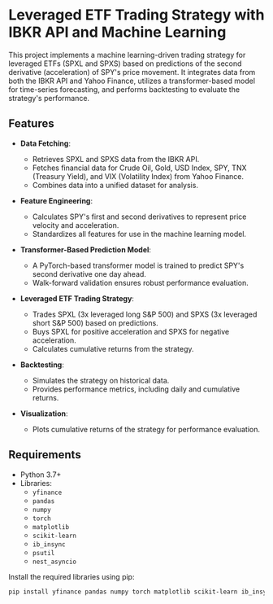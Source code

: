 # Leveraged ETF Trading Strategy with IBKR API and Machine Learning

This project implements a machine learning-driven trading strategy for leveraged ETFs (SPXL and SPXS) based on predictions of the second derivative (acceleration) of SPY's price movement. It integrates data from both the IBKR API and Yahoo Finance, utilizes a transformer-based model for time-series forecasting, and performs backtesting to evaluate the strategy's performance.

## Features

- **Data Fetching**:
  - Retrieves SPXL and SPXS data from the IBKR API.
  - Fetches financial data for Crude Oil, Gold, USD Index, SPY, TNX (Treasury Yield), and VIX (Volatility Index) from Yahoo Finance.
  - Combines data into a unified dataset for analysis.

- **Feature Engineering**:
  - Calculates SPY's first and second derivatives to represent price velocity and acceleration.
  - Standardizes all features for use in the machine learning model.

- **Transformer-Based Prediction Model**:
  - A PyTorch-based transformer model is trained to predict SPY's second derivative one day ahead.
  - Walk-forward validation ensures robust performance evaluation.

- **Leveraged ETF Trading Strategy**:
  - Trades SPXL (3x leveraged long S&P 500) and SPXS (3x leveraged short S&P 500) based on predictions.
  - Buys SPXL for positive acceleration and SPXS for negative acceleration.
  - Calculates cumulative returns from the strategy.

- **Backtesting**:
  - Simulates the strategy on historical data.
  - Provides performance metrics, including daily and cumulative returns.

- **Visualization**:
  - Plots cumulative returns of the strategy for performance evaluation.

## Requirements

- Python 3.7+
- Libraries:
  - `yfinance`
  - `pandas`
  - `numpy`
  - `torch`
  - `matplotlib`
  - `scikit-learn`
  - `ib_insync`
  - `psutil`
  - `nest_asyncio`

Install the required libraries using pip:
```bash
pip install yfinance pandas numpy torch matplotlib scikit-learn ib_insync psutil nest_asyncio
